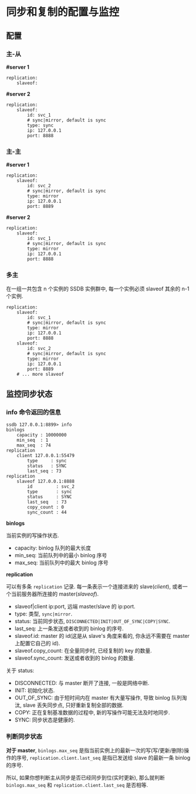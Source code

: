 # 同步和复制的配置与监控

## 配置
### 主-从

__#server 1__

```
replication:
	slaveof:
```

__#server 2__

```
replication:
	slaveof:
		id: svc_1
		# sync|mirror, default is sync
		type: sync
		ip: 127.0.0.1
		port: 8888
```

### 主-主

__#server 1__

```
replication:
	slaveof:
		id: svc_2
		# sync|mirror, default is sync
		type: mirror
		ip: 127.0.0.1
		port: 8889
```

__#server 2__

```
replication:
	slaveof:
		id: svc_1
		# sync|mirror, default is sync
		type: mirror
		ip: 127.0.0.1
		port: 8888
```

### 多主

在一组一共包含 n 个实例的 SSDB 实例群中, 每一个实例必须 slaveof 其余的 n-1 个实例.

```
replication:
	slaveof:
		id: svc_1
		# sync|mirror, default is sync
		type: mirror
		ip: 127.0.0.1
		port: 8888
	slaveof:
		id: svc_2
		# sync|mirror, default is sync
		type: mirror
		ip: 127.0.0.1
		port: 8889
	# ... more slaveof
```

## 监控同步状态

### info 命令返回的信息

	ssdb 127.0.0.1:8899> info
	binlogs
        capacity : 10000000
        min_seq  : 1
        max_seq  : 74
	replication
	    client 127.0.0.1:55479
	        type     : sync
	        status   : SYNC
	        last_seq : 73
	replication
	    slaveof 127.0.0.1:8888
	        id         : svc_2
	        type       : sync
	        status     : SYNC
	        last_seq   : 73
	        copy_count : 0
	        sync_count : 44

__binlogs__

当前实例的写操作状态.

* capacity: binlog 队列的最大长度
* min_seq: 当前队列中的最小 binlog 序号
* max_seq: 当前队列中的最大 binlog 序号

__replication__

可以有多条 `replication` 记录. 每一条表示一个连接进来的 slave(*client*), 或者一个当前服务器所连接的 master(*slaveof*).

* slaveof|client ip:port, 远端 master/slave 的 ip:port.
* type: 类型, `sync|mirror`.
* status: 当前同步状态, `DISCONNECTED|INIT|OUT_OF_SYNC|COPY|SYNC`.
* last_seq: 上一条发送或者收到的 binlog 的序号.
* slaveof.id: master 的 id(这是从 slave's 角度来看的, 你永远不需要在 master 上配置它自己的 id).
* slaveof.copy_count: 在全量同步时, 已经复制的 key 的数量.
* slaveof.sync_count: 发送或者收到的 binlog 的数量.

关于 status:

* DISCONNECTED: 与 master 断开了连接, 一般是网络中断.
* INIT: 初始化状态.
* OUT_OF_SYNC: 由于短时间内在 master 有大量写操作, 导致 binlog 队列淘汰, slave 丢失同步点, 只好重新复制全部的数据.
* COPY: 正在复制基准数据的过程中, 新的写操作可能无法及时地同步.
* SYNC: 同步状态是健康的.

### 判断同步状态

__对于 master__, `binlogs.max_seq` 是指当前实例上的最新一次的写(写/更新/删除)操作的序号, `replication.client.last_seq` 是指已发送给 slave 的最新一条 binlog 的序号.

所以, 如果你想判断主从同步是否已经同步到位(实时更新), 那么就判断 `binlogs.max_seq` 和 `replication.client.last_seq` 是否相等.
